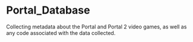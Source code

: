 # Portal_Database
Collecting metadata about the Portal and Portal 2 video games, as well as any code associated with the data collected.
